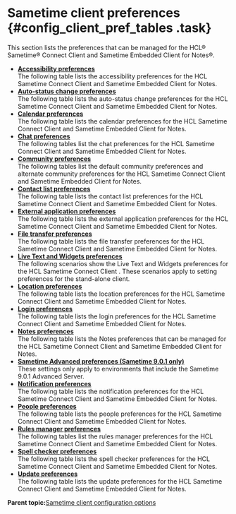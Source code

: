 # Sametime client preferences {#config_client_pref_tables .task}

This section lists the preferences that can be managed for the HCL® Sametime® Connect Client and Sametime Embedded Client for Notes®.

-   **[Accessibility preferences](config_client_access_pref.md)**  
The following table lists the accessibility preferences for the HCL Sametime Connect Client and Sametime Embedded Client for Notes.
-   **[Auto-status change preferences](config_client_status_pref.md)**  
The following table lists the auto-status change preferences for the HCL Sametime Connect Client and Sametime Embedded Client for Notes.
-   **[Calendar preferences](config_client_cal_pref.md)**  
The following table lists the calendar preferences for the HCL Sametime Connect Client and Sametime Embedded Client for Notes.
-   **[Chat preferences](config_client_chat_history_pref.md)**  
The following tables list the chat preferences for the HCL Sametime Connect Client and Sametime Embedded Client for Notes.
-   **[Community preferences](config_client_comm_pref.md)**  
The following tables list the default community preferences and alternate community preferences for the HCL Sametime Connect Client and Sametime Embedded Client for Notes.
-   **[Contact list preferences](config_client_contact_list_pref.md)**  
The following table lists the contact list preferences for the HCL Sametime Connect Client and Sametime Embedded Client for Notes.
-   **[External application preferences](config_client_ext_app_pref.md)**  
The following table lists the external application preferences for the HCL Sametime Connect Client and Sametime Embedded Client for Notes.
-   **[File transfer preferences](config_client_file_tran_pref.md)**  
The following table lists the file transfer preferences for the HCL Sametime Connect Client and Sametime Embedded Client for Notes.
-   **[Live Text and Widgets preferences](config_client_widg_pref.md)**  
The following scenarios show the Live Text and Widgets preferences for the HCL Sametime Connect Client . These scenarios apply to setting preferences for the stand-alone client.
-   **[Location preferences](config_client_location_pref.md)**  
The following table lists the location preferences for the HCL Sametime Connect Client and Sametime Embedded Client for Notes.
-   **[Login preferences](config_client_login_pref.md)**  
The following table lists the login preferences for the HCL Sametime Connect Client and Sametime Embedded Client for Notes.
-   **[Notes preferences](config_client_notes_pref.md)**  
The following table lists the Notes preferences that can be managed for the HCL Sametime Connect Client and Sametime Embedded Client for Notes.
-   **[Sametime Advanced preferences \(Sametime 9.0.1 only\)](config_client_stadv_pref.md)**  
These settings only apply to environments that include the Sametime 9.0.1 Advanced Server.
-   **[Notification preferences](config_client_notification_pref.md)**  
The following table lists the notification preferences for the HCL Sametime Connect Client and Sametime Embedded Client for Notes.
-   **[People preferences](config_client_people_pref.md)**  
The following table lists the people preferences for the HCL Sametime Connect Client and Sametime Embedded Client for Notes.
-   **[Rules manager preferences](config_client_rules_mng_pref.md)**  
The following tables list the rules manager preferences for the HCL Sametime Connect Client and Sametime Embedded Client for Notes.
-   **[Spell checker preferences](config_client_spellchecker_pref.md)**  
The following table lists the spell checker preferences for the HCL Sametime Connect Client and Sametime Embedded Client for Notes.
-   **[Update preferences](config_client_update_pref.md)**  
The following table lists the update preferences for the HCL Sametime Connect Client and Sametime Embedded Client for Notes.

**Parent topic:**[Sametime client configuration options](sametime_client_configuration.md)

